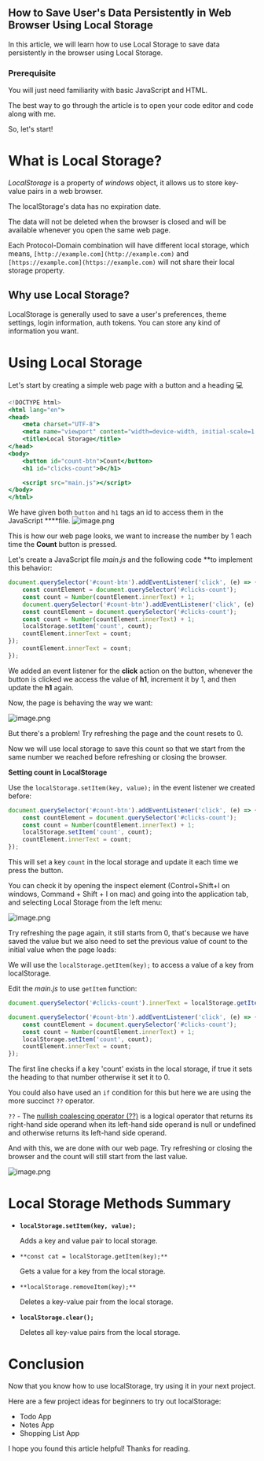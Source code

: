 ## How to Save User's Data Persistently in Web Browser Using Local Storage

In this article, we will learn how to use Local Storage to save data persistently in the browser using Local Storage.

### Prerequisite

You will just need familiarity with basic JavaScript and HTML.

The best way to go through the article is to open your code editor and code along with me.

So, let's start!

# What is Local Storage?

*LocalStorage* is a property of *windows* object, it allows us to store key-value pairs in a web browser.

The localStorage's data has no expiration date. 

The data will not be deleted when the browser is closed and will be available whenever you open the same web page.

Each Protocol-Domain combination will have different local storage, which means, `[http://example.com](http://example.com)` and `[https://example.com](https://example.com)` will not share their local storage property.

## Why use Local Storage?

LocalStorage is generally used to save a user's preferences, theme settings, login information, auth tokens. You can store any kind of information you want.

# Using Local Storage

Let's start by creating a simple web page with a button and a heading 💻

```jsx
<!DOCTYPE html>
<html lang="en">
<head>
    <meta charset="UTF-8">
    <meta name="viewport" content="width=device-width, initial-scale=1.0">
    <title>Local Storage</title>
</head>
<body>
    <button id="count-btn">Count</button>
    <h1 id="clicks-count">0</h1>

    <script src="main.js"></script>
</body>
</html>
```

We have given both `button` and `h1` tags an id to access them in the JavaScript ****file.
![image.png](https://cdn.hashnode.com/res/hashnode/image/upload/v1634715001482/GlKC7N_Rv.png)

This is how our web page looks, we want to increase the number by 1 each time the **Count** button is pressed.

Let's create a JavaScript file *main.js* and the following code **to implement this behavior:

```jsx
document.querySelector('#count-btn').addEventListener('click', (e) => {
    const countElement = document.querySelector('#clicks-count');
    const count = Number(countElement.innerText) + 1;
    document.querySelector('#count-btn').addEventListener('click', (e) => {
    const countElement = document.querySelector('#clicks-count');
    const count = Number(countElement.innerText) + 1;
    localStorage.setItem('count', count);
    countElement.innerText = count;
});
    countElement.innerText = count;
});
```

We added an event listener for the **click** action on the button, whenever the button is clicked we access the value of **h1**, increment it by 1, and then update the **h1** again.

Now, the page is behaving the way we want:

![image.png](https://cdn.hashnode.com/res/hashnode/image/upload/v1634715050804/wz8eVIRNE.png)

But there's a problem! Try refreshing the page and the count resets to 0.

Now we will use local storage to save this count so that we start from the same number we reached before refreshing or closing the browser.

**Setting count in LocalStorage**

Use the `localStorage.setItem(key, value);` in the event listener we created before:

```jsx
document.querySelector('#count-btn').addEventListener('click', (e) => {
    const countElement = document.querySelector('#clicks-count');
    const count = Number(countElement.innerText) + 1;
    localStorage.setItem('count', count);
    countElement.innerText = count;
});
```

This will set a key `count` in the local storage and update it each time we press the button.

You can check it by opening the inspect element (Control+Shift+I on windows, Command + Shift + I on mac) and going into the application tab, and selecting Local Storage from the left menu:

![image.png](https://cdn.hashnode.com/res/hashnode/image/upload/v1634715073540/CNRMESjl-.png)

Try refreshing the page again, it still starts from 0, that's because we have saved the value but we also need to set the previous value of count to the initial value when the page loads:

We will use the `localStorage.getItem(key);` to access a value of a key from localStorage.

Edit the *main.js* to use `getItem` function:

```jsx
document.querySelector('#clicks-count').innerText = localStorage.getItem('count') ?? 0;

document.querySelector('#count-btn').addEventListener('click', (e) => {
    const countElement = document.querySelector('#clicks-count');
    const count = Number(countElement.innerText) + 1;
    localStorage.setItem('count', count);
    countElement.innerText = count;
});
```

The first line checks if a key 'count' exists in the local storage, if true it sets the heading to that number otherwise it set it to 0.

You could also have used an `if` condition for this but here we are using the more succinct `??` operator.

`??` - The [nullish coalescing operator (??)](https://developer.mozilla.org/en-US/docs/Web/JavaScript/Reference/Operators/Nullish_coalescing_operator) is a logical operator that returns its right-hand side operand when its left-hand side operand is null or undefined and otherwise returns its left-hand side operand.

And with this, we are done with our web page. Try refreshing or closing the browser and the count will still start from the last value.

![image.png](https://cdn.hashnode.com/res/hashnode/image/upload/v1634715091682/8gfEysWyn.png)

# Local Storage Methods Summary

- **`localStorage.setItem(key, value);`**
    
    Adds a key and value pair to local storage.
    
- `**const cat = localStorage.getItem(key);**`
    
    Gets a value for a key from the local storage.
    
- `**localStorage.removeItem(key);**`
    
    Deletes a key-value pair from the local storage.
    
- **`localStorage.clear();`**
    
    Deletes all key-value pairs from the local storage.
    

# Conclusion

Now that you know how to use localStorage, try using it in your next project.

Here are a few project ideas for beginners to try out localStorage:

- Todo App
- Notes App
- Shopping List App

I hope you found this article helpful! Thanks for reading.